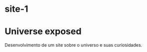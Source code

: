 # site-1
<h1>Universe exposed</h1>
 <p>Desenvolvimento de um site sobre o universo e suas curiosidades.</p>
 

